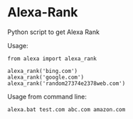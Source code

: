 # Alexa-Rank
Python script to get Alexa Rank

Usage:
```
from alexa import alexa_rank

alexa_rank('bing.com')
alexa_rank('google.com')
alexa_rank('random27374e2378web.com')
```

Usage from command line:
```
alexa.bat test.com abc.com amazon.com
```